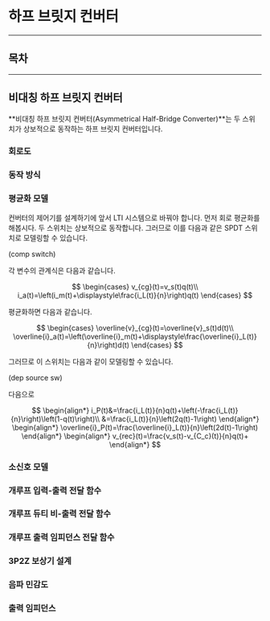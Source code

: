 하프 브릿지 컨버터
=

---

## 목차

---

## 비대칭 하프 브릿지 컨버터

**비대칭 하프 브릿지 컨버터(Asymmetrical Half-Bridge Converter)**는 두 스위치가 상보적으로 동작하는 하프 브릿지 컨버터입니다.

### 회로도

### 동작 방식

### 평균화 모델

컨버터의 제어기를 설계하기에 앞서 LTI 시스템으로 바꿔야 합니다.
먼저 회로 평균화를 해봅시다.
두 스위치는 상보적으로 동작합니다.
그러므로 이를 다음과 같은 SPDT 스위치로 모델링할 수 있습니다.

(comp switch)

각 변수의 관계식은 다음과 같습니다.

$$
\begin{cases}
	v_{cg}(t)=v_s(t)q(t)\\
i_a(t)=\left(i_m(t)+\displaystyle\frac{i_L(t)}{n}\right)q(t)
\end{cases}
$$

평균화하면 다음과 같습니다.

$$
\begin{cases}
	\overline{v}_{cg}(t)=\overline{v}_s(t)d(t)\\
	\overline{i}_a(t)=\left(\overline{i}_m(t)+\displaystyle\frac{\overline{i}_L(t)}{n}\right)d(t)
\end{cases}
$$

그러므로 이 스위치는 다음과 같이 모델링할 수 있습니다.

(dep source sw)

다음으로 

$$
\begin{align*}
i_P(t)&=\frac{i_L(t)}{n}q(t)+\left(-\frac{i_L(t)}{n}\right)\left(1-q(t)\right)\\
&=\frac{i_L(t)}{n}\left(2q(t)-1\right)
\end{align*}
\begin{align*}
	\overline{i}_P(t)=\frac{\overline{i}_L(t)}{n}\left(2d(t)-1\right)
\end{align*}
\begin{align*}
	v_{rec}(t)=\frac{v_s(t)-v_{C_c}(t)}{n}q(t)+
\end{align*}
$$

### 소신호 모델

### 개루프 입력-출력 전달 함수

### 개루프 듀티 비-출력 전달 함수

### 개루프 출력 임피던스 전달 함수

### 3P2Z 보상기 설계

### 음파 민감도

### 출력 임피던스
